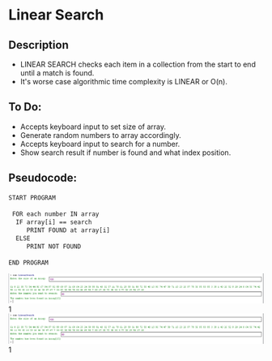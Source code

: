Linear Search
=======================

## Description

- LINEAR SEARCH checks each item in a collection from the start to end until a match is found.
-  It's worse case algorithmic time complexity is LINEAR or O(n).

## To Do:

- Accepts keyboard input to set size of array.
- Generate random numbers to array accordingly.
- Accepts keyboard input to search for a number.
- Show search result if number is found and what index position.

## Pseudocode:

    START PROGRAM
    
     FOR each number IN array
      IF array[i] == search
         PRINT FOUND at array[i]
      ELSE
         PRINT NOT FOUND
    
    END PROGRAM 
    
    
   ![alt text][img1]1
   ![alt text][img1]1
   
   [img1]:https://github.com/lvcc-dsa/Students/blob/master/BSIS/Quiza-Cristian/linear-search/LSearch%201.PNG
   [img2]:https://github.com/lvcc-dsa/Students/blob/master/BSIS/Quiza-Cristian/linear-search/LSearch%202.PNG

